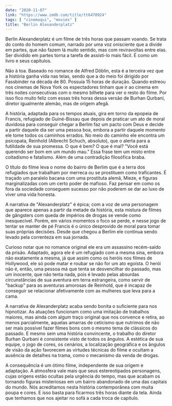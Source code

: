 ```yaml
---
date: "2020-11-07"
link: "https://www.imdb.com/title/tt6470924"
tags: [ "cinemaqui", "movies" ]
title: "Berlin Alexanderplatz"
---
```

Berlin Alexanderplatz é um filme de três horas que passam voando. Se trata do conto do homem comum, narrado por uma voz onisciente que a divide em partes, que não fazem lá muito sentido, mas com reviravoltas entre elas. Ser dividido em partes torna a tarefa de assisti-lo mais fácil. É como um livro e seus capítulos.

Não à toa. Baseado no romance de Alfred Döblin, esta é a terceira vez que a história ganha vida nas telas, sendo que a do meio foi dirigido por Fassbinder na década de 80. Possuía 15 horas de duração. Quando estreou nos cinemas de Nova York os espectadores tinham que ir ao cinema em três noites consecutivas com o mesmo bilhete para ver o resto do filme. Por isso fico muito feliz com essas três horas dessa versão de Burhan Qurbani, diretor igualmente alemão, mas de origem afegã.

A história, adaptada para os tempos atuais, gira em torno da epopeia de Francis, refugiado de Guiné-Bissau que depois de praticar um ato de moral duvidosa para conseguir chegar a Berlim faz um pacto com Deus e decide a partir daquele dia ser uma pessoa boa, embora a partir daquele momento ele tome todos os caminhos errados. No meio do caminho ele encontra um psicopata, Reinhold (Albrecht Schuch, absoluto), que o alerta para a futilidade de sua promessa. O que é bem? O que é mal? "Você está querendo ser bom em um mundo mau." Essa frase tem um misto entre coitadismo e fatalismo. Além de uma contradição filosófica braba.

O título do filme leva o nome do bairro de Berlim que é a terra dos refugiados que trabalham por merreca ou se prostituem como traficantes. É traçado um paralelo bacana com uma prostituta alemã, Mieze, e figuras marginalizadas com um certo poder de mafioso. Faz pensar em como os fora da sociedade conseguem sucesso por não poderem se dar ao luxo de viver uma vida honesta.

A narrativa de "Alexanderplatz" é épica; com a voz de uma personagem que aparece apenas a partir da metade da história, esta mistura de filmes de gângsters com queda de impérios de drogas se vende como inesquecível. Porém, em vários momentos o foco se perde, e nesse jogo de tentar se manter de pé Francis é o único desprovido de moral para tomar suas próprias decisões. Desde que chegou a Berlim ele continua sendo levado pela correnteza em sua jornada.

Curioso notar que no romance original ele era um assassino recém-saído da prisão. Adaptado, agora ele é um refugiado com a mesma sina, embora não exatamente a mesma, já que assim como os heróis nos filmes de Hollywood, ele só pode matar e roubar se não for um ato egoísta. O herói não é, então, uma pessoa má que tenta se desvencilhar do passado, mas um inocente, que não tenta nada, pois é levado pelas absurdas circunstâncias de sua aventura em terra estrangeira, como servir de "backup" para as aventuras amorosas de Reinhold, que é incapaz de conseguir se relacionar afetivamente com as mulheres que leva para a cama.

A narrativa de Alexanderplatz acaba sendo bonita o suficiente para nos hipnotizar. As atuações funcionam como uma imitação de trabalhos maiores, mas ainda com algum traço original que nos convence e retira, ao menos parcialmente, aquelas amarras de ceticismo que nutrimos de não ser mais possível fazer filmes bons com o mesmo tema de clássicos do passado. E mesmo sem uma história convincente, o trabalho do diretor Burhan Qurbani é consistente visto de todos os ângulos. A estética de sua equipe, o jogo de cores, os cenários, a localização geográfica e os ângulos de visão da ação favorecem as virtudes técnicas do filme e ocultam a ausência de detalhes na trama, como o mecanismo da venda de drogas.

A consequência é um ótimo filme, independente de sua origem e adaptação. A atmosfera vale mais que seus estereotipados personagens, cujas origens estão ocultas pela urgência do tempo, mas que acabam os tornando figuras misteriosas em um bairro abandonado de uma das capitais do mundo. Nós acreditamos nesta história contemporânea com muita poupa e cores. E isso basta para ficarmos três horas diante da tela. Ainda que tenhamos que nos ajeitar no sofá a cada troca de capítulo.
